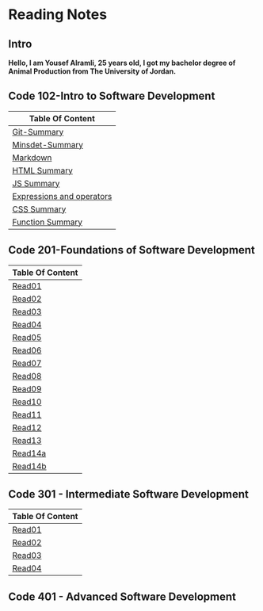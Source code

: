 # Reading Notes



## Intro

**Hello, I am Yousef Alramli, 25 years old, I got my bachelor degree of Animal Production from The University of Jordan.**  
## Code 102-Intro to Software Development
| Table Of Content  |  
| ------------- |   
| [Git-Summary](https://yousef-alramli.github.io/reading-notes/reading-notes102/read02)  |   
| [Minsdet-Summary](https://yousef-alramli.github.io/reading-notes/reading-notes102/read01Mindset-Summary) |   
| [Markdown](https://yousef-alramli.github.io/reading-notes/reading-notes102/read01) | 
|[HTML Summary](https://yousef-alramli.github.io/reading-notes/reading-notes102/read03)|  
|[JS Summary](https://yousef-alramli.github.io/reading-notes/reading-notes102/read04)|
|[Expressions and operators](https://yousef-alramli.github.io/reading-notes/reading-notes102/read05)|  
|[CSS Summary](https://yousef-alramli.github.io/reading-notes/reading-notes102/read06)|
|[Function Summary](https://yousef-alramli.github.io/reading-notes/reading-notes102/read07)|  

## Code 201-Foundations of Software Development

| Table Of Content  |
| ------------- | 
|[Read01](https://yousef-alramli.github.io/reading-notes/reading-notes201/Read01)|
|[Read02](https://yousef-alramli.github.io/reading-notes/reading-notes201/Read02)|
|[Read03](https://yousef-alramli.github.io/reading-notes/reading-notes201/Read03)|
|[Read04](https://yousef-alramli.github.io/reading-notes/reading-notes201/Read04)|
|[Read05](https://yousef-alramli.github.io/reading-notes/reading-notes201/Read05)|
|[Read06](https://yousef-alramli.github.io/reading-notes/reading-notes201/Read06)|
|[Read07](https://yousef-alramli.github.io/reading-notes/reading-notes201/Read07)|
|[Read08](https://yousef-alramli.github.io/reading-notes/reading-notes201/Read08)|
|[Read09](https://yousef-alramli.github.io/reading-notes/reading-notes201/Read09)|
|[Read10](https://yousef-alramli.github.io/reading-notes/reading-notes201/Read10)|
|[Read11](https://yousef-alramli.github.io/reading-notes/reading-notes201/Read11)|
|[Read12](https://yousef-alramli.github.io/reading-notes/reading-notes201/Read12)|
|[Read13](https://yousef-alramli.github.io/reading-notes/reading-notes201/Read13)|
|[Read14a](https://yousef-alramli.github.io/reading-notes/reading-notes201/Read14a)|
|[Read14b](https://yousef-alramli.github.io/reading-notes/reading-notes201/Read14b)|


## Code 301 - Intermediate Software Development

| Table Of Content  |
| ------------- |
|[Read01](https://yousef-alramli.github.io/reading-notes/reading-notes301/Read01)|
|[Read02](https://yousef-alramli.github.io/reading-notes/reading-notes301/Read02)|
|[Read03](https://yousef-alramli.github.io/reading-notes/reading-notes301/Read03)|
|[Read04](https://yousef-alramli.github.io/reading-notes/reading-notes301/Read04)|

## Code 401 - Advanced Software Development

